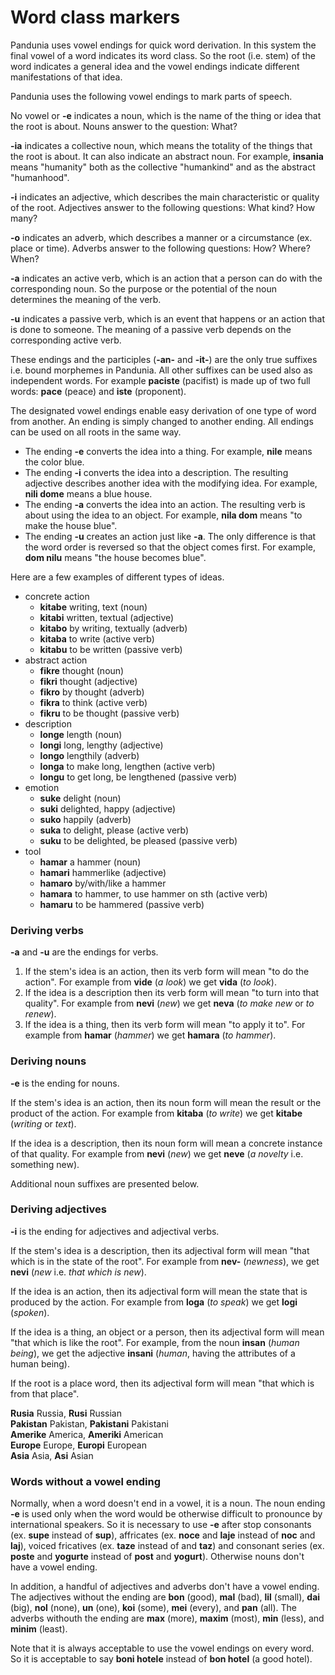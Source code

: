 # Word class markers

Pandunia uses vowel endings for quick word derivation.
In this system the final vowel of a word indicates its word class.
So the root (i.e. stem) of the word indicates a general idea
and the vowel endings indicate different manifestations of that idea.

Pandunia uses the following vowel endings to mark parts of speech.

No vowel or **-e** indicates a noun,
which is the name of the thing or idea that the root is about.
Nouns answer to the question: What?

**-ia** indicates a collective noun,
which means the totality of the things that the root is about.
It can also indicate an abstract noun.
For example,
**insania**
means "humanity" both as the collective "humankind" and as the abstract "humanhood".

**-i** indicates an adjective,
which describes the main characteristic or quality of the root.
Adjectives answer to the following questions: What kind? How many?

**-o** indicates an adverb,
which describes a manner or a circumstance (ex. place or time).
Adverbs answer to the following questions: How? Where? When?

**-a** indicates an active verb,
which is an action that a person can do with the corresponding noun.
So the purpose or the potential of the noun determines the meaning of the verb.

**-u** indicates a passive verb,
which is an event that happens or an action that is done to someone.
The meaning of a passive verb depends on the corresponding active verb.

These endings and the participles (**-an-** and **-it-**) are the only true suffixes i.e. bound morphemes in Pandunia.
All other suffixes can be used also as independent words.
For example **paciste** (pacifist) is made up of two full words:
**pace** (peace) and **iste** (proponent).

The designated vowel endings enable easy derivation of one type of word from another.
An ending is simply changed to another ending.
All endings can be used on all roots in the same way.

- The ending **-e** converts the idea into a thing.
  For example, **nile** means the color blue.
- The ending **-i** converts the idea into a description.
  The resulting adjective describes another idea with the modifying idea.
  For example, **nili dome** means a blue house.
- The ending **-a** converts the idea into an action.
  The resulting verb is about using the idea to an object.
  For example, **nila dom** means "to make the house blue".
- The ending **-u** creates an action just like **-a**.
  The only difference is that the word order is reversed so that the object comes first.
  For example, **dom nilu** means "the house becomes blue".

Here are a few examples of different types of ideas.

- concrete action
    - **kitabe**
      writing, text (noun)
    - **kitabi**
      written, textual (adjective)
    - **kitabo**
      by writing, textually (adverb)
    - **kitaba**
      to write (active verb)
    - **kitabu**
      to be written (passive verb)
- abstract action
    - **fikre**
      thought (noun)
    - **fikri**
      thought (adjective)
    - **fikro**
      by thought (adverb)
    - **fikra**
      to think (active verb)
    - **fikru**
      to be thought (passive verb)
- description
    - **longe**
      length (noun)
    - **longi**
      long, lengthy (adjective)
    - **longo**
      lengthily (adverb)
    - **longa**
      to make long, lengthen (active verb)
    - **longu**
      to get long, be lengthened (passive verb)
- emotion
    - **suke**
      delight (noun)
    - **suki**
      delighted, happy (adjective)
    - **suko**
      happily (adverb)
    - **suka**
      to delight, please (active verb)
    - **suku**
      to be delighted, be pleased (passive verb)
- tool
    - **hamar**
      a hammer (noun)
    - **hamari**
      hammerlike (adjective)
    - **hamaro**
      by/with/like a hammer
    - **hamara**
      to hammer, to use hammer on sth (active verb)
    - **hamaru**
      to be hammered (passive verb)


### Deriving verbs

**-a** and **-u** are the endings for verbs.

1. If the stem's idea is an action, then its verb form will mean "to do the action".
   For example from **vide** (_a look_) we get **vida** (_to look_).
2. If the idea is a description then its verb form will mean "to turn into that quality".
   For example from **nevi** (_new_) we get **neva** (_to make new_ or _to renew_).
3. If the idea is a thing, then its verb form will mean "to apply it to".
   For example from **hamar** (_hammer_) we get **hamara** (_to hammer_).


### Deriving nouns

**-e** is the ending for nouns.

If the stem's idea is an action, then its noun form will mean the result or the product of the action.
For example from **kitaba** (_to write_) we get **kitabe** (_writing_ or _text_).

If the idea is a description, then its noun form will mean a concrete instance of that quality.
For example from **nevi** (_new_) we get **neve** (_a novelty_ i.e. something new).

Additional noun suffixes are presented below.

### Deriving adjectives

**-i** is the ending for adjectives and adjectival verbs.

If the stem's idea is a description, then its adjectival form will mean "that which is in the state of the root".
For example from **nev-** (_newness_), we get **nevi** (_new_ i.e. _that which is new_).

If the idea is an action, then its adjectival form will mean the state that is produced by the action.
For example from **loga** (_to speak_) we get **logi** (_spoken_).

If the idea is a thing, an object or a person, then its adjectival form will mean "that which is like the root".
For example, from the noun **insan** (_human being_), we get the adjective **insani** (_human_, having the attributes of a human being).

If the root is a place word, then its adjectival form will mean "that which is from that place".

**Rusia** Russia, **Rusi** Russian  
**Pakistan** Pakistan, **Pakistani** Pakistani  
**Amerike** America, **Ameriki** American  
**Europe** Europe, **Europi** European  
**Asia** Asia, **Asi** Asian


### Words without a vowel ending

Normally, when a word doesn't end in a vowel, it is a noun.
The noun ending **-e** is used only when the word would be otherwise difficult to pronounce by international speakers.
So it is necessary to use **-e** after stop consonants (ex. **supe** instead of **sup**),
affricates (ex. **noce** and **laje** instead of **noc** and **laj**),
voiced fricatives (ex. **taze** instead of and **taz**)
and consonant series (ex. **poste** and **yogurte** instead of **post** and **yogurt**).
Otherwise nouns don't have a vowel ending.

In addition, a handful of adjectives and adverbs don't have a vowel ending.
The adjectives without the ending are **bon** (good), **mal** (bad), **lil** (small), **dai** (big),
**nol** (none), **un** (one), **koi** (some), **mei** (every), and **pan** (all).
The adverbs withouth the ending are **max** (more), **maxim** (most), **min** (less), and **minim** (least).

Note that it is always acceptable to use the vowel endings on every word.
So it is acceptable to say **boni hotele** instead of **bon hotel** (a good hotel).

